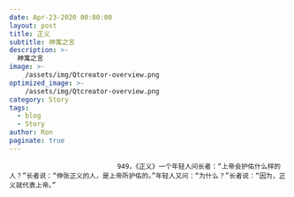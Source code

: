 ```yaml
---
date: Apr-23-2020 00:00:00
layout: post
title: 正义
subtitle: 神寓之言
description: >-
  神寓之言
image: >-
    /assets/img/Qtcreator-overview.png
optimized_image: >-
    /assets/img/Qtcreator-overview.png
category: Story
tags:
  - blog
  - Story
author: Ron
paginate: true
---
```


							　　949，《正义》一个年轻人问长者：“上帝会护佑什么样的人？”长者说：“伸张正义的人，是上帝所护佑的。”年轻人又问：“为什么？”长者说：“因为，正义就代表上帝。”
							
							
						